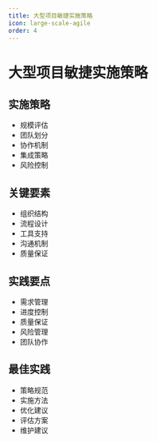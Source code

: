 ```yaml
---
title: 大型项目敏捷实施策略
icon: large-scale-agile
order: 4
---
```


# 大型项目敏捷实施策略

## 实施策略
- 规模评估
- 团队划分
- 协作机制
- 集成策略
- 风险控制

## 关键要素
- 组织结构
- 流程设计
- 工具支持
- 沟通机制
- 质量保证

## 实践要点
- 需求管理
- 进度控制
- 质量保证
- 风险管理
- 团队协作

## 最佳实践
- 策略规范
- 实施方法
- 优化建议
- 评估方案
- 维护建议
